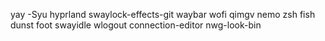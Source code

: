 yay -Syu hyprland swaylock-effects-git waybar wofi qimgv nemo zsh fish dunst foot swayidle wlogout connection-editor nwg-look-bin
